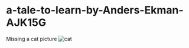 # a-tale-to-learn-by-Anders-Ekman-AJK15G


Missing a cat picture 
![cat](http://www.pngimg.com/upload/cat_PNG1631.png)
